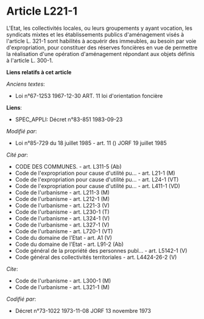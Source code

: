 # Article L221-1

L'Etat, les collectivités locales, ou leurs groupements y ayant vocation, les syndicats mixtes et les établissements publics
d'aménagement visés à l'article  L. 321-1 sont habilités à acquérir des immeubles, au besoin par voie d'expropriation, pour
constituer des réserves foncières  en vue de permettre la réalisation d'une opération d'aménagement répondant aux objets
définis à l'article L. 300-1.

**Liens relatifs à cet article**

_Anciens textes_:

  - Loi n°67-1253 1967-12-30 ART. 11 loi d'orientation foncière

**Liens**:

  - SPEC_APPLI: Décret n°83-851 1983-09-23

_Modifié par_:

  - Loi n°85-729 du 18 juillet 1985 - art. 11 () JORF 19 juillet 1985

_Cité par_:

  - CODE DES COMMUNES. - art. L311-5 (Ab)
  - Code de l'expropriation pour cause d'utilité pu... - art. L21-1 (M)
  - Code de l'expropriation pour cause d'utilité pu... - art. L24-1 (VT)
  - Code de l'expropriation pour cause d'utilité pu... - art. L411-1 (VD)
  - Code de l'urbanisme - art. L211-3 (M)
  - Code de l'urbanisme - art. L212-1 (M)
  - Code de l'urbanisme - art. L221-3 (V)
  - Code de l'urbanisme - art. L230-1 (T)
  - Code de l'urbanisme - art. L324-1 (V)
  - Code de l'urbanisme - art. L327-1 (V)
  - Code de l'urbanisme - art. L720-1 (VT)
  - Code du domaine de l'Etat - art. A1 (V)
  - Code du domaine de l'Etat - art. L91-2 (Ab)
  - Code général de la propriété des personnes publ... - art. L5142-1 (V)
  - Code général des collectivités territoriales - art. L4424-26-2 (V)

_Cite_:

  - Code de l'urbanisme - art. L300-1 (M)
  - Code de l'urbanisme - art. L321-1 (M)

_Codifié par_:

  - Décret n°73-1022 1973-11-08 JORF 13 novembre 1973

